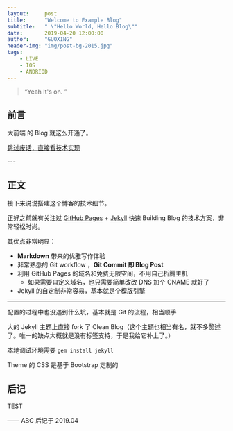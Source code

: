 ```yaml
---
layout:     post
title:      "Welcome to Example Blog"
subtitle:   " \"Hello World, Hello Blog\""
date:       2019-04-20 12:00:00
author:     "GUOXING"
header-img: "img/post-bg-2015.jpg"
tags:
    - LIVE
    - IOS
    - ANDRIOD
---
```


> “Yeah It's on. ”


## 前言

大前端 的 Blog 就这么开通了。

[跳过废话，直接看技术实现 ](#build)


<p id = "build"></p>
---

## 正文

接下来说说搭建这个博客的技术细节。  

正好之前就有关注过 [GitHub Pages](https://pages.github.com/) + [Jekyll](http://jekyllrb.com/) 快速 Building Blog 的技术方案，非常轻松时尚。

其优点非常明显：

* **Markdown** 带来的优雅写作体验
* 非常熟悉的 Git workflow ，**Git Commit 即 Blog Post**
* 利用 GitHub Pages 的域名和免费无限空间，不用自己折腾主机
	* 如果需要自定义域名，也只需要简单改改 DNS 加个 CNAME 就好了
* Jekyll 的自定制非常容易，基本就是个模版引擎

---

配置的过程中也没遇到什么坑，基本就是 Git 的流程，相当顺手

大的 Jekyll 主题上直接 fork 了 Clean Blog（这个主题也相当有名，就不多赘述了。唯一的缺点大概就是没有标签支持，于是我给它补上了。）

本地调试环境需要 `gem install jekyll`

Theme 的 CSS 是基于 Bootstrap 定制的


## 后记

TEST

—— ABC 后记于 2019.04
